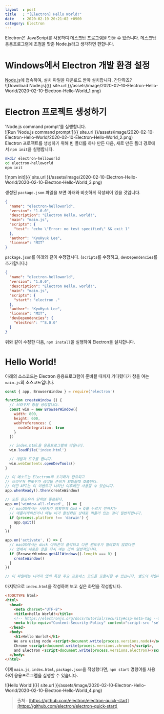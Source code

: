 ```yaml
---
layout  : post
title   : "[Electron] Hello World!"
date    : 2020-02-10 20:21:02 +0900
category: Electron
---
```


Electron은 JavaScript를 사용하여 데스크탑 프로그램을 만들 수 있습니다. 데스크탑 응용프로그램에 초점을 맞춘 Node.js라고 생각하면 편합니다.

# Windows에서 Electron 개발 환경 설정

[Node.js](https://nodejs.org/)에 접속하여, 설치 파일을 다운로드 받아 설치합니다. 간단하죠?  
![Download Node.js]({{ site.url }}/assets/image/2020-02-10-Electron-Hello-World/2020-02-10-Electron-Hello-World_1.png)


# Electron 프로젝트 생성하기

'Node.js command prompt'를 실행합니다.  
![Run 'Node.js command prompt']({{ site.url }}/assets/image/2020-02-10-Electron-Hello-World/2020-02-10-Electron-Hello-World_2.png)  
Electron 프로젝트를 생성하기 위해 빈 폴더를 하나 만든 다음, 새로 만든 폴더 경로에서 `npm init`을 실행합니다.

```bash
mkdir electron-helloworld
cd electron-helloworld
npm init
```

![npm init]({{ site.url }}/assets/image/2020-02-10-Electron-Hello-World/2020-02-10-Electron-Hello-World_3.png)

생성된 `package.json` 파일을 보면 아래와 비슷하게 작성되어 있을 것입니다.

```json
{
  "name": "electron-helloworld",
  "version": "1.0.0",
  "description": "Electron Hello, world!",
  "main": "main.js",
  "scripts": {
    "test": "echo \"Error: no test specified\" && exit 1"
  },
  "author": "KyuHyuk Lee",
  "license": "MIT"
}
```

`package.json`를 아래와 같이 수정합시다. (`scripts`를 수정하고, `devDependencies`를 추가합니다.)

```json
{
  "name": "electron-helloworld",
  "version": "1.0.0",
  "description": "Electron Hello, world!",
  "main": "main.js",
  "scripts": {
    "start": "electron ."
  },
  "author": "KyuHyuk Lee",
  "license": "MIT",
  "devDependencies": {
    "electron": "^8.0.0"
  }
}
```

위와 같이 수정한 다음, `npm install`을 실행하여 Electron을 설치합니다.

# Hello World!

아래의 소스코드는 Electron 응용프로그램이 준비될 때까지 기다렸다가 창을 여는 `main.js`의 소스코드입니다.

```javascript
const { app, BrowserWindow } = require('electron')

function createWindow () {
  // 브라우저 창을 생성합니다.
  const win = new BrowserWindow({
    width: 800,
    height: 600,
    webPreferences: {
      nodeIntegration: true
    }
  })

  // index.html을 응용프로그램에 띄웁니다.
  win.loadFile('index.html')

  // 개발자 도구를 엽니다.
  win.webContents.openDevTools()
}

// 이 메소드는 Electron의 초기화가 완료되고
// 브라우저 윈도우가 생성될 준비가 되었을때 호출된다.
// 어떤 API는 이 이벤트가 나타난 이후에만 사용할 수 있습니다.
app.whenReady().then(createWindow)

// 모든 윈도우가 닫히면 종료된다.
app.on('window-all-closed', () => {
  // macOS에서는 사용자가 명확하게 Cmd + Q를 누르기 전까지는
  // 애플리케이션이나 메뉴 바가 활성화된 상태로 머물러 있는 것이 일반적입니다.
  if (process.platform !== 'darwin') {
    app.quit()
  }
})

app.on('activate', () => {
  // macOS에서는 dock 아이콘이 클릭되고 다른 윈도우가 열려있지 않았다면
  // 앱에서 새로운 창을 다시 여는 것이 일반적입니다.
  if (BrowserWindow.getAllWindows().length === 0) {
    createWindow()
  }
})

// 이 파일에는 나머지 앱의 특정 주요 프로세스 코드를 포함시킬 수 있습니다. 별도의 파일에 추가할 수도 있으며 이 경우 require 구문이 필요합니다.
```

마지막으로 `index.html`을 작성하여 보고 싶은 화면을 작성합니다.
```html
<!DOCTYPE html>
<html>
  <head>
    <meta charset="UTF-8">
    <title>Hello World!</title>
    <!-- https://electronjs.org/docs/tutorial/security#csp-meta-tag -->
    <meta http-equiv="Content-Security-Policy" content="script-src 'self' 'unsafe-inline';" />
  </head>
  <body>
    <h1>Hello World!</h1>
    We are using node <script>document.write(process.versions.node)</script>,
    Chrome <script>document.write(process.versions.chrome)</script>,
    and Electron <script>document.write(process.versions.electron)</script>.
  </body>
</html>
```

이제 `main.js`, `index.html`, `package.json`을 작성했다면, `npm start` 명령어를 사용하여 응용프로그램을 실행할 수 있습니다.

![Hello World!]({{ site.url }}/assets/image/2020-02-10-Electron-Hello-World/2020-02-10-Electron-Hello-World_4.png)

> 출처 : [https://github.com/electron/electron-quick-start](https://github.com/electron/electron-quick-start)
